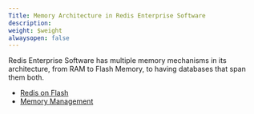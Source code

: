 ```yaml
---
Title: Memory Architecture in Redis Enterprise Software
description: 
weight: $weight
alwaysopen: false
---
```

Redis Enterprise Software has multiple memory mechanisms in its
architecture, from RAM to Flash Memory, to having databases that span
them both.

-   [Redis on
    Flash](/redis-enterprise-documentation/concepts-architecture/memory-architecture/redis-enterprise-flash/)
-   [Memory
    Management](/redis-enterprise-documentation/concepts-architecture/memory-architecture/memory-management/)
